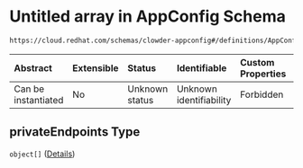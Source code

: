 # Untitled array in AppConfig Schema

```txt
https://cloud.redhat.com/schemas/clowder-appconfig#/definitions/AppConfig/properties/privateEndpoints
```



| Abstract            | Extensible | Status         | Identifiable            | Custom Properties | Additional Properties | Access Restrictions | Defined In                                                   |
| :------------------ | :--------- | :------------- | :---------------------- | :---------------- | :-------------------- | :------------------ | :----------------------------------------------------------- |
| Can be instantiated | No         | Unknown status | Unknown identifiability | Forbidden         | Allowed               | none                | [schema.json*](../../out/schema.json "open original schema") |

## privateEndpoints Type

`object[]` ([Details](schema-definitions-privatedependencyendpoint.md))
